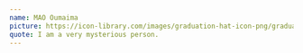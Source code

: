 ```yaml
---
name: MAO Oumaima
picture: https://icon-library.com/images/graduation-hat-icon-png/graduation-hat-icon-png-29.jpg
quote: I am a very mysterious person.
---
```

